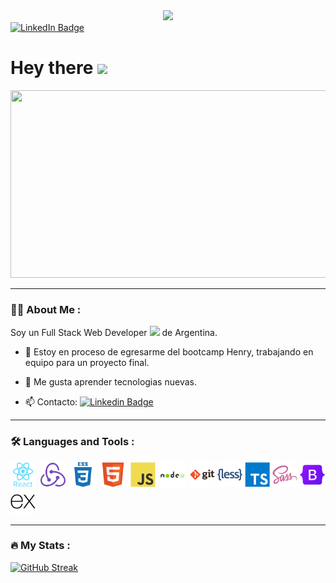 <div id="header" align="center">
  <img src="https://media.giphy.com/media/gjrYDwbjnK8x36xZIO/giphy.gif" width="100"/>
</div>

<div id="badges">
  <a href="https://www.linkedin.com/in/padularrosa-franco-fullstack">
    <img src="https://img.shields.io/badge/LinkedIn-blue?style=for-the-badge&logo=linkedin&logoColor=white" alt="LinkedIn Badge"/>
  </a>
</div>

<h1>
  Hey there
  <img src="https://media.giphy.com/media/hvRJCLFzcasrR4ia7z/giphy.gif" width="30px"/>
</h1>

<div align="center">
  <img src="https://media.giphy.com/media/dWesBcTLavkZuG35MI/giphy.gif" width="600" height="300"/>
</div>

---

### :woman_technologist: About Me :
Soy un Full Stack Web Developer <img src="https://media.giphy.com/media/WUlplcMpOCEmTGBtBW/giphy.gif" width="30"> de Argentina.
- :telescope: Estoy en proceso de egresarme del bootcamp Henry, trabajando en equipo para un proyecto final.

- :seedling: Me gusta aprender tecnologias nuevas.

- :mailbox: Contacto: [![Linkedin Badge](https://img.shields.io/badge/-linkedin-blue?style=flat&logo=Linkedin&logoColor=white)](https://www.linkedin.com/in/padularrosa-franco-fullstack)

---

### :hammer_and_wrench: Languages and Tools :
<div>
  <img src="https://github.com/devicons/devicon/blob/master/icons/react/react-original-wordmark.svg" title="React" alt="React" width="40" height="40"/>&nbsp;
  <img src="https://github.com/devicons/devicon/blob/master/icons/redux/redux-original.svg" title="Redux" alt="Redux " width="40" height="40"/>&nbsp;
  <img src="https://github.com/devicons/devicon/blob/master/icons/css3/css3-plain-wordmark.svg"  title="CSS3" alt="CSS" width="40" height="40"/>&nbsp;
  <img src="https://github.com/devicons/devicon/blob/master/icons/html5/html5-original.svg" title="HTML5" alt="HTML" width="40" height="40"/>&nbsp;
  <img src="https://github.com/devicons/devicon/blob/master/icons/javascript/javascript-original.svg" title="JavaScript" alt="JavaScript" width="40" height="40"/>&nbsp;
  <img src="https://github.com/devicons/devicon/blob/master/icons/nodejs/nodejs-original-wordmark.svg" title="NodeJS" alt="NodeJS" width="40" height="40"/>&nbsp;
  <img src="https://github.com/devicons/devicon/blob/master/icons/git/git-original-wordmark.svg" title="Git" **alt="Git" width="40" height="40"/>
  <img src="https://github.com/devicons/devicon/blob/master/icons/less/less-plain-wordmark.svg" title="less" **alt="less" width="40" height="40"/>
  <img src="https://github.com/devicons/devicon/blob/master/icons/typescript/typescript-plain.svg" title="typescript" **alt="typescript" width="40" height="40"/>
  <img src="https://github.com/devicons/devicon/blob/master/icons/sass/sass-original.svg" title="sass" **alt="sass" width="40" height="40"/>
  <img src="https://github.com/devicons/devicon/blob/master/icons/bootstrap/bootstrap-original.svg" title="bootstrap" **alt="bootstrap" width="40" height="40"/>
  <img src="https://github.com/devicons/devicon/blob/master/icons/express/express-original.svg" title="bootstrap" **alt="bootstrap" width="40" height="40"/>
</div>

---

### :fire: My Stats :
[![GitHub Streak](https://github-readme-streak-stats.herokuapp.com?user=fyzz02&theme=midnight-purple&hide_border=true&date_format=M%20j%5B%2C%20Y%5D)](https://git.io/streak-stats)
